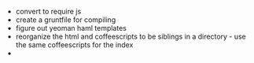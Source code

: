 * convert to require js
* create a gruntfile for compiling
* figure out yeoman haml templates
* reorganize the html and coffeescripts to be siblings in a directory - use the
  same coffeescripts for the index
* 
